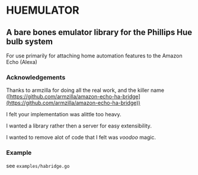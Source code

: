 # HUEMULATOR
## A bare bones emulator library for the Phillips Hue bulb system

For use primarily for attaching home automation features to the Amazon Echo (Alexa)

### Acknowledgements
Thanks to armzilla for doing all the real work, and the killer name ([https://github.com/armzilla/amazon-echo-ha-bridge](https://github.com/armzilla/amazon-echo-ha-bridge))

I felt your implementation was alittle too heavy.

I wanted a library rather then a server for easy extensibility.

I wanted to remove alot of code that I felt was _voodoo_ magic.


### Example
see ```examples/habridge.go```